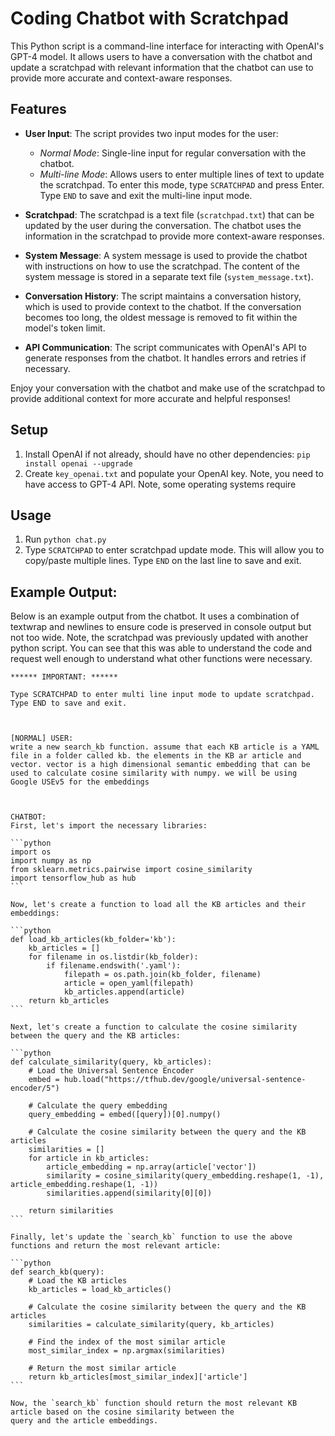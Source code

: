 # Coding Chatbot with Scratchpad

This Python script is a command-line interface for interacting with OpenAI's GPT-4 model. It allows users to have a conversation with the chatbot and update a scratchpad with relevant information that the chatbot can use to provide more accurate and context-aware responses.

## Features

- **User Input**: The script provides two input modes for the user:
  - *Normal Mode*: Single-line input for regular conversation with the chatbot.
  - *Multi-line Mode*: Allows users to enter multiple lines of text to update the scratchpad. To enter this mode, type `SCRATCHPAD` and press Enter. Type `END` to save and exit the multi-line input mode.

- **Scratchpad**: The scratchpad is a text file (`scratchpad.txt`) that can be updated by the user during the conversation. The chatbot uses the information in the scratchpad to provide more context-aware responses.

- **System Message**: A system message is used to provide the chatbot with instructions on how to use the scratchpad. The content of the system message is stored in a separate text file (`system_message.txt`).

- **Conversation History**: The script maintains a conversation history, which is used to provide context to the chatbot. If the conversation becomes too long, the oldest message is removed to fit within the model's token limit.

- **API Communication**: The script communicates with OpenAI's API to generate responses from the chatbot. It handles errors and retries if necessary.

Enjoy your conversation with the chatbot and make use of the scratchpad to provide additional context for more accurate and helpful responses!

## Setup

1. Install OpenAI if not already, should have no other dependencies: `pip install openai --upgrade`
2. Create `key_openai.txt` and populate your OpenAI key. Note, you need to have access to GPT-4 API. Note, some operating systems require 

## Usage

1. Run `python chat.py`
2. Type `SCRATCHPAD` to enter scratchpad update mode. This will allow you to copy/paste multiple lines. Type `END` on the last line to save and exit.

## Example Output:

Below is an example output from the chatbot. It uses a combination of textwrap and newlines to ensure code is preserved in console output but not too wide. Note, the scratchpad was previously updated with another python script. You can see that this was able to understand the code and request well enough to understand what other functions were necessary.

``````
****** IMPORTANT: ******

Type SCRATCHPAD to enter multi line input mode to update scratchpad. Type END to save and exit.



[NORMAL] USER:
write a new search_kb function. assume that each KB article is a YAML file in a folder called kb. the elements in the KB ar article and vector. vector is a high dimensional semantic embedding that can be used to calculate cosine similarity with numpy. we will be using Google USEv5 for the embeddings



CHATBOT:
First, let's import the necessary libraries:

```python
import os
import numpy as np
from sklearn.metrics.pairwise import cosine_similarity
import tensorflow_hub as hub
```

Now, let's create a function to load all the KB articles and their embeddings:

```python
def load_kb_articles(kb_folder='kb'):
    kb_articles = []
    for filename in os.listdir(kb_folder):
        if filename.endswith('.yaml'):
            filepath = os.path.join(kb_folder, filename)
            article = open_yaml(filepath)
            kb_articles.append(article)
    return kb_articles
```

Next, let's create a function to calculate the cosine similarity between the query and the KB articles:

```python
def calculate_similarity(query, kb_articles):
    # Load the Universal Sentence Encoder
    embed = hub.load("https://tfhub.dev/google/universal-sentence-encoder/5")

    # Calculate the query embedding
    query_embedding = embed([query])[0].numpy()

    # Calculate the cosine similarity between the query and the KB articles
    similarities = []
    for article in kb_articles:
        article_embedding = np.array(article['vector'])
        similarity = cosine_similarity(query_embedding.reshape(1, -1), article_embedding.reshape(1, -1))
        similarities.append(similarity[0][0])

    return similarities
```

Finally, let's update the `search_kb` function to use the above functions and return the most relevant article:

```python
def search_kb(query):
    # Load the KB articles
    kb_articles = load_kb_articles()

    # Calculate the cosine similarity between the query and the KB articles
    similarities = calculate_similarity(query, kb_articles)

    # Find the index of the most similar article
    most_similar_index = np.argmax(similarities)

    # Return the most similar article
    return kb_articles[most_similar_index]['article']
```

Now, the `search_kb` function should return the most relevant KB article based on the cosine similarity between the
query and the article embeddings.
``````

